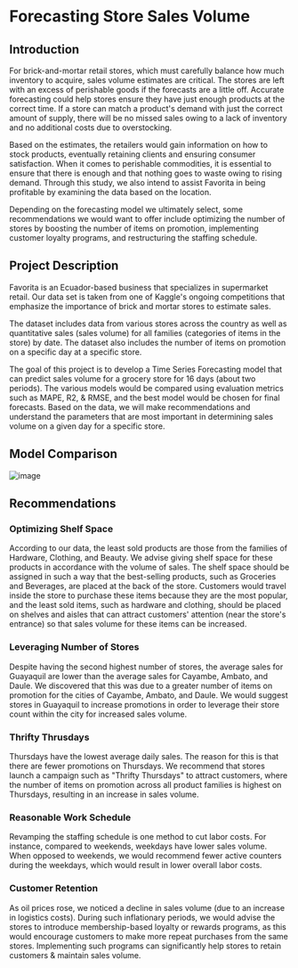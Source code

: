 # Forecasting Store Sales Volume
## Introduction
For brick-and-mortar retail stores, which must carefully balance how much inventory to acquire, sales volume estimates are critical. The stores are left with an excess of perishable goods if the forecasts are a little off. Accurate forecasting could help stores ensure they have just enough products at the correct time. If a store can match a product's demand with just the correct amount of supply, there will be no missed sales owing to a lack of inventory and no additional costs due to overstocking. 

Based on the estimates, the retailers would gain information on how to stock products, eventually retaining clients and ensuring consumer satisfaction. When it comes to perishable commodities, it is essential to ensure that there is enough and that nothing goes to waste owing to rising demand. Through this study, we also intend to assist Favorita in being profitable by examining the data based on the location.

Depending on the forecasting model we ultimately select, some recommendations we would want to offer include optimizing the number of stores by boosting the number of items on promotion, implementing customer loyalty programs, and restructuring the staffing schedule.
## Project Description
  Favorita is an Ecuador-based business that specializes in supermarket retail. Our data set is taken from one of Kaggle's ongoing competitions that emphasize the importance of brick and mortar stores to estimate sales. 
  
  The dataset includes data from various stores across the country as well as quantitative sales (sales volume) for all families (categories of items in the store) by date. The dataset also includes the number of items on promotion on a specific day at a specific store.
  
  The goal of this project is to develop a Time Series Forecasting model that can predict sales volume for a grocery store for 16 days (about two periods). The various models would be compared using evaluation metrics such as MAPE, R2, & RMSE, and the best model would be chosen for final forecasts. Based on the data, we will make recommendations and understand the parameters that are most important in determining sales volume on a given day for a specific store.
## Model Comparison
![image](https://user-images.githubusercontent.com/48169929/226693363-572c61f4-a925-4744-883a-b222429f0b4f.png)
## Recommendations
### Optimizing Shelf Space
 According to our data, the least sold products are those from the families of Hardware, Clothing, and Beauty. We advise giving shelf space for these products in accordance with the volume of sales. The shelf space should be assigned in such a way that the best-selling products, such as Groceries and Beverages, are placed at the back of the store. Customers would travel inside the store to purchase these items because they are the most popular, and the least sold items, such as hardware and clothing, should be placed on shelves and aisles that can attract customers' attention (near the store's entrance) so that sales volume for these items can be increased.
### Leveraging Number of Stores
 Despite having the second highest number of stores, the average sales for Guayaquil are lower than the average sales for Cayambe, Ambato, and Daule. We discovered that this was due to a greater number of items on promotion for the cities of Cayambe, Ambato, and Daule. We would suggest stores in Guayaquil to increase promotions in order to leverage their store count within the city for increased sales volume. 
### Thrifty Thrusdays
Thursdays have the lowest average daily sales. The reason for this is that there are fewer promotions on Thursdays. We recommend that stores launch a campaign such as "Thrifty Thursdays" to attract customers, where the number of items on promotion across all product families is highest on Thursdays, resulting in an increase in sales volume.
### Reasonable Work Schedule
Revamping the staffing schedule is one method to cut labor costs. For instance, compared to weekends, weekdays have lower sales volume. When opposed to weekends, we would recommend fewer active counters during the weekdays, which would result in lower overall labor costs.
### Customer Retention
As oil prices rose, we noticed a decline in sales volume (due to an increase in logistics costs). During such inflationary periods, we would advise the stores to introduce membership-based loyalty or rewards programs, as this would encourage customers to make more repeat purchases from the same stores. Implementing such programs can significantly help stores to retain customers & maintain sales volume.



